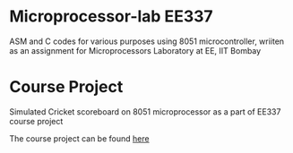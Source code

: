 # Microprocessor-lab EE337
ASM and C codes for various purposes using 8051 microcontroller, wriiten as an assignment for Microprocessors Laboratory at EE, IIT Bombay

# Course Project
<p>Simulated Cricket scoreboard on 8051 microprocessor as a part of EE337 course project</br>
<p>The course project can be found <a href="https://github.com/tarunsai-07/Cricket-Scoreboard-Simulator" rel="nofollow">here</a></p>
